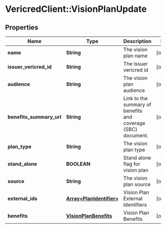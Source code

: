 # VericredClient::VisionPlanUpdate

## Properties
Name | Type | Description | Notes
------------ | ------------- | ------------- | -------------
**name** | **String** | The vision plan name | [optional] 
**issuer_vericred_id** | **String** | The issuer vericred id | [optional] 
**audience** | **String** | The vision plan audience | [optional] 
**benefits_summary_url** | **String** | Link to the summary of benefits and coverage (SBC) document. | [optional] 
**plan_type** | **String** | The vision plan type | [optional] 
**stand_alone** | **BOOLEAN** | Stand alone flag for vision plan | [optional] 
**source** | **String** | The vision plan source | [optional] 
**external_ids** | [**Array&lt;PlanIdentifier&gt;**](PlanIdentifier.md) | Vision Plan External Identifiers | [optional] 
**benefits** | [**VisionPlanBenefits**](VisionPlanBenefits.md) | Vision Plan Benefits | [optional] 


